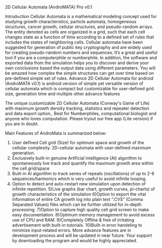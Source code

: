 2D Cellular Automata (AndroMATA) Pro v0.1

Introduction
Cellular Automata is a mathematical modeling concept used for studying growth characteristics, particle automata, homogeneous structures, cancer growth, cellular structures, and pseudo-random arrays. The entity denoted as cells are organized in a grid, such that each cell changes state as a function of time according to a defined set of rules that includes the states of neighboring cells. Cellular automata have been suggested for generation of public key cryptography and are widely used for creating pseudo-random numbers and sequences.
It’s a great and useful tool if you are a computerphile or numberphile. In addition, the software and exported data from the simulation helps you to discover and derive your own conclusions based the output data using different parameters. You will be amazed how complex the simple structures can get over time based on pre-defined simple set of rules.
Advance 2D Cellular Automata for android (AndroMATA v0.1) is android version of simple yet versatile version of cellular automata which is compact but customizable for user-defined grid size, generation time and multiple other advance features

The unique customizable 2D Cellular Automata (Conway's Game of Life) with maximum growth density tracking, statistics and repeater detection and data export option,. Best for Numberphiles, computational biologist and anyone who loves computation. Please tryout our free app (Lite version) if you are in doubt.


Main Features of AndroMata is summarized below:


1) User defined Cell grid (Size) for optimum space and growth of the cellular complexity.
2D-cellular automata with user-defined maximum generation.
2) Exclusively built-in genuine Artificial intelligence (AI) algorithm to spontaneously live track and quantify the maximum growth area within the cell grid/space
3) Built-in AI algorithm to track series of repeats (oscillations) of up to 2-6 sequences/harmonics which is very useful to avoid infinite looping.
4) Option to detect and auto-restart new simulation upon detection of infinite repetition.
5)Live graphs (bar chart, growth curves, pi-charts) of growth characteristics of the simulation
6)Option to export the vital information of entire CA growth log into plain text “.CVS” (Comma Separated Values) files which can be further utilized for in-depth processing.
7)Option to capture high quality cell grid screen to make easy documentation.
8)Optimum memory management to avoid excess use of CPU and RAM.
9)Completely Offline & free of irritating advertisement with built-in tutorials.
10)Built-in error handeling to minimize input-related errors.
More advance features are in development process and will be updated in near future. Your support by downloading the program and would be highly appreciated.
